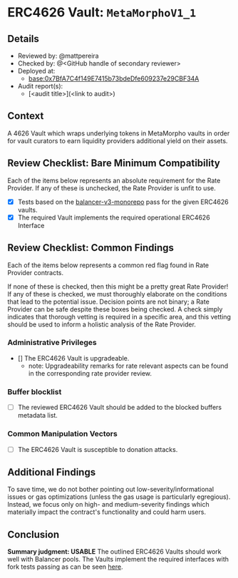 # ERC4626 Vault: `MetaMorphoV1_1`

## Details
- Reviewed by: @mattpereira
- Checked by: @\<GitHub handle of secondary reviewer\>
- Deployed at:
    - [base:0x7BfA7C4f149E7415b73bdeDfe609237e29CBF34A](https://basescan.org/address/0x7BfA7C4f149E7415b73bdeDfe609237e29CBF34A#code)
- Audit report(s):
    - [\<audit title\>](\<link to audit\>)

## Context
A 4626 Vault which wraps underlying tokens in MetaMorpho vaults in order for vault curators to earn liquidity providers additional yield on their assets.

## Review Checklist: Bare Minimum Compatibility
Each of the items below represents an absolute requirement for the Rate Provider. If any of these is unchecked, the Rate Provider is unfit to use.

- [x] Tests based on the [balancer-v3-monorepo](https://github.com/balancer/balancer-v3-monorepo/tree/main/pkg/vault/test/foundry/fork) pass for the given ERC4626 vaults.
- [x] The required Vault implements the required operational ERC4626 Interface

## Review Checklist: Common Findings
Each of the items below represents a common red flag found in Rate Provider contracts.

If none of these is checked, then this might be a pretty great Rate Provider! If any of these is checked, we must thoroughly elaborate on the conditions that lead to the potential issue. Decision points are not binary; a Rate Provider can be safe despite these boxes being checked. A check simply indicates that thorough vetting is required in a specific area, and this vetting should be used to inform a holistic analysis of the Rate Provider.

### Administrative Privileges
- [] The ERC4626 Vault is upgradeable.
    - note: Upgradeability remarks for rate relevant aspects can be found in the corresponding rate provider review.

### Buffer blocklist
- [ ] The reviewed ERC4626 Vault should be added to the blocked buffers metadata list. 

### Common Manipulation Vectors
- [ ] The ERC4626 Vault is susceptible to donation attacks.

## Additional Findings
To save time, we do not bother pointing out low-severity/informational issues or gas optimizations (unless the gas usage is particularly egregious). Instead, we focus only on high- and medium-severity findings which materially impact the contract's functionality and could harm users.

## Conclusion
**Summary judgment: USABLE**
The outlined ERC4626 Vaults should work well with Balancer pools. The Vaults implement the required interfaces with fork tests passing as can be seen [here](https://github.com/balancer/balancer-v3-erc4626-tests/pull/14).
